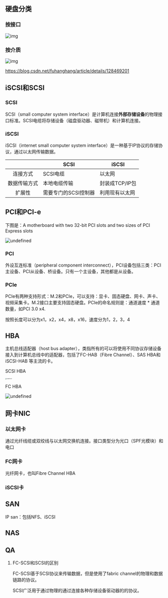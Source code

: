 ## 硬盘分类

### 按接口

![img](https://pic1.zhimg.com/v2-e735e926f42160be9baf5b31d339b3b8_b.jpg)

### 按介质

![img](https://pic2.zhimg.com/v2-50b33faecab89350c9e1d9e3e9fafb4d_b.jpg)

https://blog.csdn.net/fuhanghang/article/details/128469201

##  iSCSI和SCSI

### SCSI

SCSI（small computer system interface）是计算机连接**外部存储设备**的物理接口标准。SCSI电缆将存储设备（磁盘驱动器、磁带机）和计算机连接。

### iSCSI

iSCSI（internet small computer system interface）是一种基于IP协议的存储协议，通过以太网传输数据。

|              | SCSI                 | iSCSI          |
| :----------: | -------------------- | -------------- |
|   连接方式   | SCSI电缆             | 以太网         |
| 数据传输方式 | 本地电缆传输         | 封装成TCP/IP包 |
|    扩展性    | 需要专门的SCSI控制器 | 利用现有以太网 |

## PCI和PCI-e

下图是：A motherboard with two 32-bit PCI slots and two sizes of PCI Express slots

<img src="https://upload.wikimedia.org/wikipedia/commons/thumb/0/0c/PCI_und_PCIe_Slots.jpg/1920px-PCI_und_PCIe_Slots.jpg" alt="undefined"  />

### PCI

外设互连标准（peripheral component interconnect），PCI设备包括三类：PCI主设备、PCI从设备、桥设备。只有一个主设备，其他都是从设备。

### PCIe

PCIe有两种支持形式：M.2和PCIe，可以支持：显卡、固态硬盘、网卡、声卡、视频采集卡。M.2接口主要支持固态硬盘。PCIe的命名规则是：通道速度 * 通道数量，如PCI 3.0 x4.

按照长度可以分为x1，x2，x4，x8，x16，速度分为1，2，3，4

## HBA

主机总线适配器（host bus adapter），类指所有的可以将使用不同协议存储设备接入到计算机总线中的适配器，包括了FC-HAB（Fibre Channel）、SAS HBA和 iSCSI-HAB 等主流的卡。

SCSI HBA

<img src="https://upload.wikimedia.org/wikipedia/commons/b/b2/Controller_SCSI.JPG" alt="undefined" style="zoom:25%;" />

FC HBA

![undefined](https://upload.wikimedia.org/wikipedia/commons/a/a6/Host-Bus-Adapter-%28HBA%29.jpg)

## 网卡NIC

### 以太网卡

通过光纤线缆或双绞线与以太网交换机连接。接口类型分为光口（SPF光模块）和电口

### FC网卡

光纤网卡，也叫Fibre Channel HBA

### iSCSI卡



## SAN

IP san：包括NFS、iSCSI

## NAS



## QA

1. FC-SCSI和SCSI的区别

   FC-SCSI基于SCSI协议来传输数据，但是使用了fabric channel的物理和数据链路的协议。

   SCSI广泛用于通过物理的通过连接各种存储设备驱动器的的协议。
